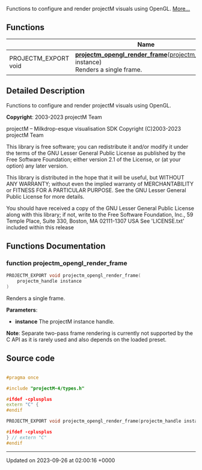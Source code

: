 Functions to configure and render projectM visuals using OpenGL.  [More...](#detailed-description)

## Functions

|                | Name           |
| -------------- | -------------- |
| PROJECTM_EXPORT void | **[projectm_opengl_render_frame](render-opengl.md#function-projectm-opengl-render-frame)**([projectm_handle](types.md#typedef-projectm-handle) instance)<br>Renders a single frame.  |

## Detailed Description

Functions to configure and render projectM visuals using OpenGL. 

**Copyright**: 2003-2023 projectM Team


projectM &ndash; Milkdrop-esque visualisation SDK Copyright (C)2003-2023 projectM Team

This library is free software; you can redistribute it and/or modify it under the terms of the GNU Lesser General Public License as published by the Free Software Foundation; either version 2.1 of the License, or (at your option) any later version.

This library is distributed in the hope that it will be useful, but WITHOUT ANY WARRANTY; without even the implied warranty of MERCHANTABILITY or FITNESS FOR A PARTICULAR PURPOSE. See the GNU Lesser General Public License for more details.

You should have received a copy of the GNU Lesser General Public License along with this library; if not, write to the Free Software Foundation, Inc., 59 Temple Place, Suite 330, Boston, MA 02111-1307 USA See 'LICENSE.txt' included within this release 


## Functions Documentation

### function projectm_opengl_render_frame

```cpp
PROJECTM_EXPORT void projectm_opengl_render_frame(
    projectm_handle instance
)
```

Renders a single frame. 

**Parameters**: 

  * **instance** The projectM instance handle. 


**Note**: Separate two-pass frame rendering is currently not supported by the C API as it is rarely used and also depends on the loaded preset.



## Source code

```cpp

#pragma once

#include "projectM-4/types.h"

#ifdef -cplusplus
extern "C" {
#endif

PROJECTM_EXPORT void projectm_opengl_render_frame(projectm_handle instance);

#ifdef -cplusplus
} // extern "C"
#endif
```


-------------------------------

Updated on 2023-09-26 at 02:00:16 +0000
